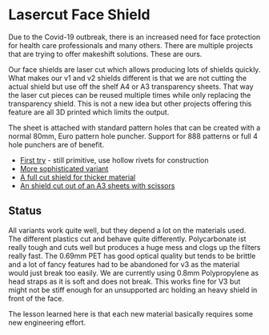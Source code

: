 # Lasercut Face Shield

Due to the Covid-19 outbreak, there is an increased need for face protection for health care professionals and many others. There are multiple projects that are trying to offer makeshift solutions. These are ours.

Our face shields are laser cut which allows producing lots of shields quickly. What makes our v1 and v2 shields different is that we are not cutting the actual shield but use off the shelf A4 or A3 transparency sheets. That way the laser cut pieces can be reused multiple times while only replacing the transparency shield. This is not a new idea but other projects offering this feature are all 3D printed which limits the output.

The sheet is attached with standard pattern holes that can be created with a normal 80mm, Euro pattern hole puncher. Support for 888 patterns or full 4 hole punchers are of benefit.

* [First try](v1/) - still primitive, use hollow rivets for construction
* [More sophisticated variant](v2/)
* [A full cut shield for thicker material](v3/)
* [An shield cut out of an A3 sheets with scissors](A3-Sheet-only/manual.md)

## Status

All variants work quite well, but they depend a lot on the materials used. The different plastics cut and behave quite differently. Polycarbonate ist really tough and cuts well but produces a huge mess and clogs up the filters really fast. The 0.69mm PET has good optical quality but tends to be brittle and a lot of fancy features had to be abandoned for v3 as the material would just break too easily. We are currently using 0.8mm Polypropylene as head straps as it is soft and does not break. This works fine for V3 but might not be stiff enough for an unsupported arc holding an heavy shield in front of the face.

The lesson learned here is that each new material basically requires some new engineering effort.
